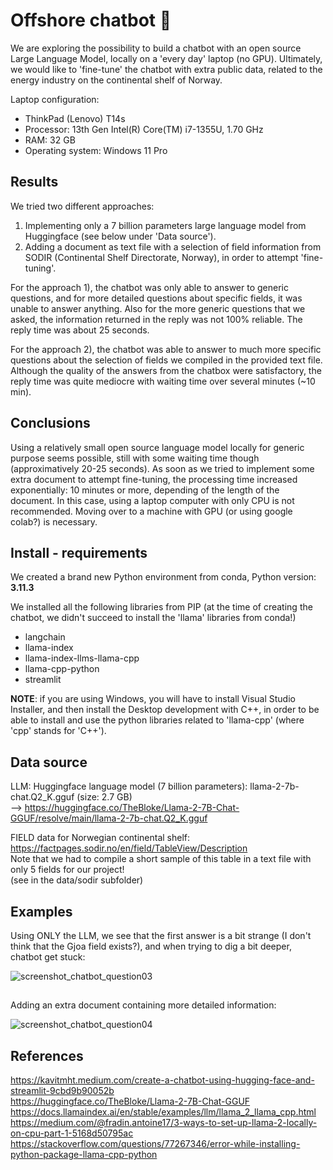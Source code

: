 # Offshore chatbot 🤖

We are exploring the possibility to build a chatbot with an open source Large Language Model, locally on a 'every day' laptop (no GPU). Ultimately, we would like to 'fine-tune' the chatbot with extra public data, related to the energy industry on the continental shelf of Norway. 

Laptop configuration:
- ThinkPad (Lenovo) T14s
- Processor: 13th Gen Intel(R) Core(TM) i7-1355U, 1.70 GHz
- RAM: 32 GB
- Operating system: Windows 11 Pro

## Results

We tried two different approaches:
1) Implementing only a 7 billion parameters large language model from Huggingface (see below under 'Data source').
2) Adding a document as text file with a selection of field information from SODIR (Continental Shelf Directorate, Norway), in order to attempt 'fine-tuning'.

For the approach 1), the chatbot was only able to answer to generic questions, and for more detailed questions about specific fields, it was unable to answer anything. Also for the more generic questions that we asked, the information returned in the reply was not 100% reliable. The reply time was about 25 seconds.

For the approach 2), the chatbot was able to answer to much more specific questions about the selection of fields we compiled in the provided text file. Although the quality of the answers from the chatbox were satisfactory, the reply time was quite mediocre with waiting time over several minutes (~10 min). 

## Conclusions

Using a relatively small open source language model locally for generic purpose seems possible, still with some waiting time though (approximatively 20-25 seconds).
As soon as we tried to implement some extra document to attempt fine-tuning, the processing time increased exponentially: 10 minutes or more, depending of the length of the document. In this case, using a laptop computer with only CPU is not recommended. Moving over to a machine with GPU (or using google colab?) is necessary.

## Install - requirements
We created a brand new Python environment from conda, Python version: **3.11.3**

We installed all the following libraries from PIP (at the time of creating the chatbot, we didn't succeed to install the 'llama' libraries from conda!)
- langchain
- llama-index
- llama-index-llms-llama-cpp
- llama-cpp-python
- streamlit

**NOTE**: if you are using Windows, you will have to install Visual Studio Installer, and then install the Desktop development with C++, in order to be able to install and use the python libraries related to 'llama-cpp' (where 'cpp' stands for 'C++').

## Data source
LLM:
Huggingface language model (7 billion parameters): llama-2-7b-chat.Q2_K.gguf (size: 2.7 GB)</br>
--> https://huggingface.co/TheBloke/Llama-2-7B-Chat-GGUF/resolve/main/llama-2-7b-chat.Q2_K.gguf </br>

FIELD data for Norwegian continental shelf:</br>
https://factpages.sodir.no/en/field/TableView/Description </br>
Note that we had to compile a short sample of this table in a text file with only 5 fields for our project! </br>
(see in the data/sodir subfolder)

## Examples
Using ONLY the LLM, we see that the first answer is a bit strange (I don't think that the Gjoa field exists?), and when trying to dig a bit deeper, chatbot get stuck:

![screenshot_chatbot_question03](https://github.com/AnneEstoppey/Offshore_chatbot/assets/35219455/588535ec-833b-49f6-81f4-1a747f296d43)

##
Adding an extra document containing more detailed information:

![screenshot_chatbot_question04](https://github.com/AnneEstoppey/Offshore_chatbot/assets/35219455/8fd2cfba-872e-433b-9e0b-a0133ff6fc29)


## References
https://kavitmht.medium.com/create-a-chatbot-using-hugging-face-and-streamlit-9cbd9b90052b</br>
https://huggingface.co/TheBloke/Llama-2-7B-Chat-GGUF</br>
https://docs.llamaindex.ai/en/stable/examples/llm/llama_2_llama_cpp.html</br>
https://medium.com/@fradin.antoine17/3-ways-to-set-up-llama-2-locally-on-cpu-part-1-5168d50795ac</br>
https://stackoverflow.com/questions/77267346/error-while-installing-python-package-llama-cpp-python</br>

